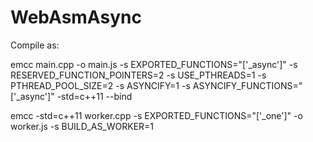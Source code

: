 # WebAsmAsync
Compile as:

emcc main.cpp -o main.js -s EXPORTED_FUNCTIONS="['_async']" -s RESERVED_FUNCTION_POINTERS=2 -s USE_PTHREADS=1 -s PTHREAD_POOL_SIZE=2 -s ASYNCIFY=1 -s ASYNCIFY_FUNCTIONS="['_async']" -std=c++11 --bind


emcc -std=c++11 worker.cpp -s EXPORTED_FUNCTIONS="['_one']" -o worker.js  -s BUILD_AS_WORKER=1
